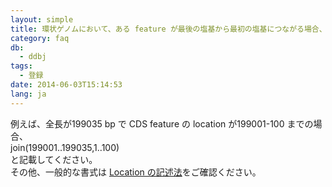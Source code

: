 ```yaml
---
layout: simple
title: 環状ゲノムにおいて、ある feature が最後の塩基から最初の塩基につながる場合、location の記載方法を教えてください
category: faq
db:
  - ddbj
tags: 
  - 登録
date: 2014-06-03T15:14:53
lang: ja
---
```


例えば、全長が199035 bp で CDS feature の location が199001-100 までの場合、  
join(199001..199035,1..100)  
と記載してください。  
その他、一般的な書式は [Location の記述法](/ddbj/location.html)をご確認ください。
